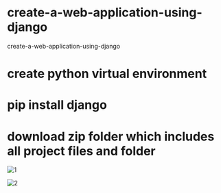 # create-a-web-application-using-django
create-a-web-application-using-django
# create python virtual environment
# pip install django
# download zip folder which includes all project files and folder 

![1](https://github.com/adnanmajeed82/create-a-web-application-using-django/assets/49750395/195473fd-79ee-4097-88a1-17aa9e6fc84f)

![2](https://github.com/adnanmajeed82/create-a-web-application-using-django/assets/49750395/3392d2ad-df0d-41ad-bacd-7b3f9d228799)

